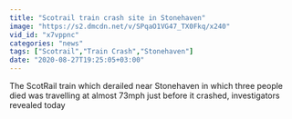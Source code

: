 ```yaml
---
title: "Scotrail train crash site in Stonehaven"
image: "https://s2.dmcdn.net/v/SPqaO1VG47_TX0Fkq/x240"
vid_id: "x7vppnc"
categories: "news"
tags: ["Scotrail","Train Crash","Stonehaven"]
date: "2020-08-27T19:25:05+03:00"
---
```

The ScotRail train which derailed near Stonehaven in which three people died was travelling at almost 73mph just before it crashed, investigators revealed today
